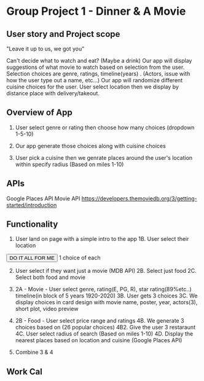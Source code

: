 # Group Project 1 - Dinner & A Movie

## User story and Project scope
"Leave it up to us, we got you" 

Can't decide what to watch and eat? (Maybe a drink)
Our app will display suggestions of what movie to watch based on selection from the user. Selection choices are genre, ratings, timeline(years) . (Actors, issue with how the user type out a name, etc...)
Our app will randomize different cuisine choices for the user. 
User select location then we display by distance place with delivery/takeout. 

## Overview of App 
1. User select genre or rating then choose how many choices (dropdown 1-5-10) 

2. Our app generate those choices along with cuisine choices 

3. User pick a cuisine then we genrate places around the user's location within specify radius (Based on miles 1-10)


## APIs
Google Places API 
Movie API https://developers.themoviedb.org/3/getting-started/introduction

## Functionality
1. User land on page with a simple intro to the app 
    1B. User select their location 

<button>DO IT ALL FOR ME</button>
1 choice of each 

2. User select if they want just a movie (MDB API)
    2B. Select just food 
    2C. Select both food and movie

3. 2A - Movie - User select genre, rating(E, PG, R), star rating(89%etc..) timeline(in block of 5 years 1920-2020) 
    3B. User gets 3 choices
    3C. We display choices in card design with 
        movie name, poster, year, actors(3), short plot, video preview
4. 2B - Food - User select price range and ratings 
    4B. We generate 3 choices based on (26 popular choices)
        4B2. Give the user 3 restaraunt 
    4C. User select radius of search (Based on miles 1-10)
    4D. Display the nearest places based on location and cuisine (Google Places API)
5. Combine 3 & 4

## Work Cal